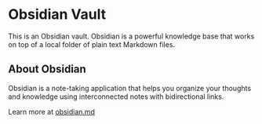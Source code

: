 # Obsidian Vault

This is an Obsidian vault. Obsidian is a powerful knowledge base that works on top of a local folder of plain text Markdown files.

## About Obsidian

Obsidian is a note-taking application that helps you organize your thoughts and knowledge using interconnected notes with bidirectional links.

Learn more at [obsidian.md](https://obsidian.md)

